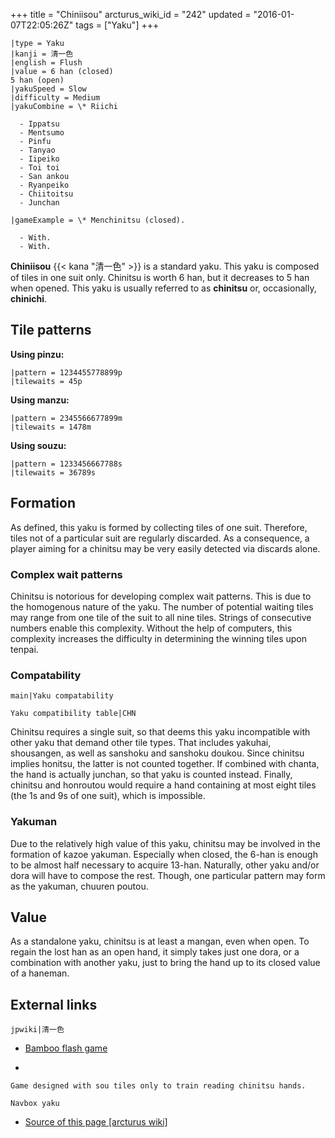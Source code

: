 +++
title = "Chiniisou"
arcturus_wiki_id = "242"
updated = "2016-01-07T22:05:26Z"
tags = ["Yaku"]
+++

```yaku
|type = Yaku
|kanji = 清一色
|english = Flush
|value = 6 han (closed)
5 han (open)
|yakuSpeed = Slow
|difficulty = Medium
|yakuCombine = \* Riichi

  - Ippatsu
  - Mentsumo
  - Pinfu
  - Tanyao
  - Iipeiko
  - Toi toi
  - San ankou
  - Ryanpeiko
  - Chiitoitsu
  - Junchan

|gameExample = \* Menchinitsu (closed).

  - With.
  - With.

```

**Chiniisou** {{< kana "清一色" >}} is a standard yaku. This yaku is composed of tiles in one suit
only. Chinitsu is worth 6 han, but it decreases to 5 han when opened. This yaku is usually referred
to as **chinitsu** or, occasionally, **chinichi**.

## Tile patterns

**Using pinzu:**

```machi
|pattern = 1234455778899p
|tilewaits = 45p
```

**Using manzu:**

```machi
|pattern = 2345566677899m
|tilewaits = 1478m
```

**Using souzu:**

```machi
|pattern = 1233456667788s
|tilewaits = 36789s
```

## Formation

As defined, this yaku is formed by collecting tiles of one suit. Therefore, tiles not of a
particular suit are regularly discarded. As a consequence, a player aiming for a chinitsu may be
very easily detected via discards alone.

### Complex wait patterns

Chinitsu is notorious for developing complex wait patterns. This is due to the homogenous nature of
the yaku. The number of potential waiting tiles may range from one tile of the suit to all nine
tiles. Strings of consecutive numbers enable this complexity. Without the help of computers, this
complexity increases the difficulty in determining the winning tiles upon tenpai.

### Compatability

`main|Yaku compatability`

`Yaku compatibility table|CHN`

Chinitsu requires a single suit, so that deems this yaku incompatible with other yaku that demand
other tile types. That includes yakuhai, shousangen, as well as sanshoku and sanshoku doukou. Since
chinitsu implies honitsu, the latter is not counted together. If combined with chanta, the hand is
actually junchan, so that yaku is counted instead. Finally, chinitsu and honroutou would require a
hand containing at most eight tiles (the 1s and 9s of one suit), which is impossible.

### Yakuman

Due to the relatively high value of this yaku, chinitsu may be involved in the formation of kazoe
yakuman. Especially when closed, the 6-han is enough to be almost half necessary to acquire 13-han.
Naturally, other yaku and/or dora will have to compose the rest. Though, one particular pattern may
form as the yakuman, chuuren poutou.

## Value

As a standalone yaku, chinitsu is at least a mangan, even when open. To regain the lost han as an
open hand, it simply takes just one dora, or a combination with another yaku, just to bring the hand
up to its closed value of a haneman.

## External links

`jpwiki|清一色`

- [Bamboo flash game](http://www.gamedesign.jp/flash/bamboo/bamboo.html)

<!-- end list -->

-

    Game designed with sou tiles only to train reading chinitsu hands.

`Navbox yaku`

- [Source of this page [arcturus wiki]](http://arcturus.su/wiki/Chiniisou)
